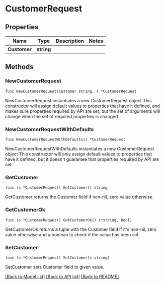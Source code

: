 # CustomerRequest

## Properties

Name | Type | Description | Notes
------------ | ------------- | ------------- | -------------
**Customer** | **string** |  | 

## Methods

### NewCustomerRequest

`func NewCustomerRequest(customer string, ) *CustomerRequest`

NewCustomerRequest instantiates a new CustomerRequest object
This constructor will assign default values to properties that have it defined,
and makes sure properties required by API are set, but the set of arguments
will change when the set of required properties is changed

### NewCustomerRequestWithDefaults

`func NewCustomerRequestWithDefaults() *CustomerRequest`

NewCustomerRequestWithDefaults instantiates a new CustomerRequest object
This constructor will only assign default values to properties that have it defined,
but it doesn't guarantee that properties required by API are set

### GetCustomer

`func (o *CustomerRequest) GetCustomer() string`

GetCustomer returns the Customer field if non-nil, zero value otherwise.

### GetCustomerOk

`func (o *CustomerRequest) GetCustomerOk() (*string, bool)`

GetCustomerOk returns a tuple with the Customer field if it's non-nil, zero value otherwise
and a boolean to check if the value has been set.

### SetCustomer

`func (o *CustomerRequest) SetCustomer(v string)`

SetCustomer sets Customer field to given value.



[[Back to Model list]](../README.md#documentation-for-models) [[Back to API list]](../README.md#documentation-for-api-endpoints) [[Back to README]](../README.md)


